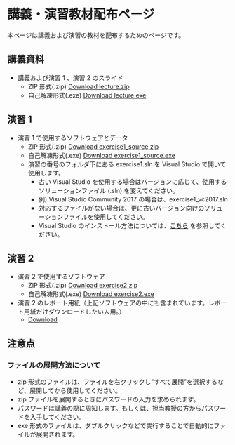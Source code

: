 # 講義・演習教材配布ページ

本ページは講義および演習の教材を配布するためのページです。

## 講義資料

* 講義および演習 1 、演習 2 のスライド
    * ZIP 形式(.zip) [Download lecture.zip](https://github.com/carele-imgrecog/carele-imgrecog.github.io/releases/download/___version___/lecture.zip)
    * 自己解凍形式(.exe) [Download lecture.exe](https://github.com/carele-imgrecog/carele-imgrecog.github.io/releases/download/___version___/lecture.exe)

## 演習 1

* 演習 1 で使用するソフトウェアとデータ
    * ZIP 形式(.zip) [Download exercise1\_source.zip](https://github.com/carele-imgrecog/carele-imgrecog.github.io/releases/download/___version___/exercise1.zip)
    * 自己解凍形式(.exe) [Download exercise1\_source.exe](https://github.com/carele-imgrecog/carele-imgrecog.github.io/releases/download/___version___/exercise1.exe)
    * 演習の番号のフォルダ下にある exercise1.sln を Visual Studio で開いて使用します。
        * 古い Visual Studio を使用する場合はバージョンに応じて、使用するソリューションファイル (.sln) を変えてください。
        * 例) Visual Studio Community 2017 の場合は、exercise1\_vc2017.sln
        * 対応するファイルがない場合は、更に古いバージョン向けのソリューションファイルを使用してください。
        * Visual Studio のインストール方法については、<a href="vs_install.html">こちら</a> を参照してください。

## 演習 2

* 演習 2 で使用するソフトウェア
    * ZIP 形式(.zip) [Download exercise2.zip](https://github.com/carele-imgrecog/carele-imgrecog.github.io/releases/download/___version___/exercise2.zip)
    * 自己解凍形式(.exe) [Download exercise2.exe](https://github.com/carele-imgrecog/carele-imgrecog.github.io/releases/download/___version___/exercise2.exe)
* 演習 2 のレポート用紙（上記ソフトウェアの中にも含まれています。レポート用紙だけダウンロードしたい人用。）
    * [Download](https://github.com/carele-imgrecog/carele-imgrecog.github.io/releases/download/___version___/exercise2_report.doc)

## 注意点

### ファイルの展開方法について

* zip 形式のファイルは、ファイルを右クリックし"すべて展開"を選択するなど、展開してから使用してください。
* zip ファイルを展開するときにパスワードの入力を求められます。
* パスワードは講義の際に周知します。もしくは、担当教授の方からパスワードを入手してください。
* exe 形式のファイルは、ダブルクリックなどで実行することで自動的にファイルが展開されます。
